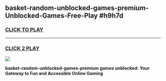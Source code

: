
## basket-random-unblocked-games-premium-Unblocked-Games-Free-Play #h9h7d
<h3>
<a href="https://us.freeplayer.one?title=basket-random-unblocked-games-premium&ref=9M">CLICK TO PLAY</a></h3>
<hr>

<h3>
<a href="https://us.freeplayer.one?title=basket-random-unblocked-games-premium&ref=9M">CLICK 2 PLAY</a>
  
</h3>

<a href="https://us.freeplayer.one?title=basket-random-unblocked-games-premium&ref=9M"><img src="https://clearcache.store/games.png"></a>


**basket-random-unblocked-games-premium games unblocked: Your Gateway to Fun and Accessible Online Gaming**
